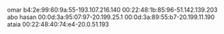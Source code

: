 omar
b4:2e:99:60:9a:55-193.107.216.140
00:22:48:1b:85:96-51.142.139.203
abo hasan
00:0d:3a:95:07:97-20.199.25.1
00:0d:3a:89:55:b7-20.199.11.190
ataia
00:22:48:40:74:e4-20.0.51.193

